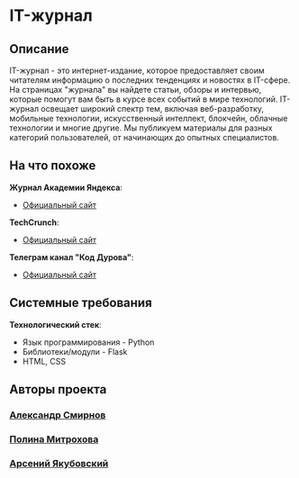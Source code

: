 # IT-журнал 
## Описание
IT-журнал - это интернет-издание, которое предоставляет своим читателям информацию о последних тенденциях и новостях в IT-сфере. На страницах "журнала" вы найдете статьи, обзоры и интервью, которые помогут вам быть в курсе всех событий в мире технологий. IT-журнал освещает широкий спектр тем, включая веб-разработку, мобильные технологии, искусственный интеллект, блокчейн, облачные технологии и многие другие. Мы публикуем материалы для разных категорий пользователей, от начинающих до опытных специалистов.
## На что похоже
**Журнал Академии Яндекса**:
- [Официальный сайт](https://academy.yandex.ru/journal "Журнал Академии Яндекса")

**TechCrunch**:
- [Официальный сайт](https://techcrunch.com/ "TechCrunch")

**Телеграм канал "Код Дурова"**:
- [Официальный сайт](https://t.me/d_code "d_code")

## Системные требования
**Технологический стек**:
- Язык программирования - Python
- Библиотеки/модули - Flask
- HTML, CSS

## Авторы проекта
### [Александр Смирнов](https://github.com/lilApril)
### [Полина Митрохова](https://github.com/paullyaw)
### [Арсений Якубовский](https://github.com/hunter3470)
